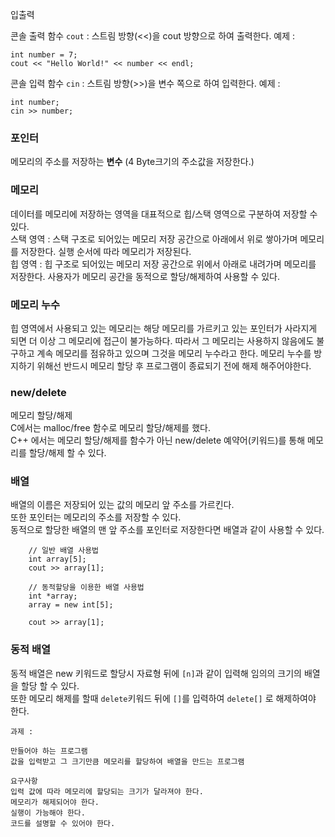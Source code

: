 입출력

콘솔 출력 함수
``cout``   : 스트림 방향(<<)을 cout 방향으로 하여 출력한다.
예제 : 
```
int number = 7;
cout << "Hello World!" << number << endl;
```

콘솔 입력 함수
``cin``    : 스트림 방향(>>)을 변수 쪽으로 하여 입력한다.
예제 : 
```
int number;
cin >> number;
```

### 포인터
메모리의 주소를 저장하는 **변수** (4 Byte크기의 주소값을 저장한다.)   

### 메모리   
데이터를 메모리에 저장하는 영역을 대표적으로 힙/스택 영역으로 구분하여 저장할 수 있다.   
스택 영역 : 스택 구조로 되어있는 메모리 저장 공간으로 아래에서 위로 쌓아가며 메모리를 저장한다. 실행 순서에 따라 메모리가 저장된다.   
힙 영역 : 힙 구조로 되어있는 메모리 저장 공간으로 위에서 아래로 내려가며 메모리를 저장한다. 사용자가 메모리 공간을 동적으로 할당/해제하여 사용할 수 있다.   


### 메모리 누수   
힙 영역에서 사용되고 있는 메모리는 해당 메모리를 가르키고 있는 포인터가 사라지게 되면 더 이상 그 메모리에 접근이 불가능하다. 따라서 그 메모리는 사용하지 않음에도 불구하고 계속 메모리를 점유하고 있으며 그것을 메모리 누수라고 한다. 메모리 누수를 방지하기 위해선 반드시 메모리 할당 후 프로그램이 종료되기 전에 해제 해주어야한다.    


### new/delete
메모리 할당/해제   
C에서는 malloc/free 함수로 메모리 할당/해제를 했다.   
C++ 에서는 메모리 할당/해제를 함수가 아닌 new/delete 예약어(키워드)를 통해 메모리를 할당/해제 할 수 있다.   


### 배열
배열의 이름은 저장되어 있는 값의 메모리 앞 주소를 가르킨다.   
또한 포인터는 메모리의 주소를 저장할 수 있다.   
동적으로 할당한 배열의 맨 앞 주소를 포인터로 저장한다면 배열과 같이 사용할 수 있다.   
```
    // 일반 배열 사용법
    int array[5];
    cout >> array[1];

    // 동적할당을 이용한 배열 사용법
    int *array;
    array = new int[5];

    cout >> array[1];
```

### 동적 배열
동적 배열은 new 키워드로 할당시 자료형 뒤에 ``[n]``과 같이 입력해 임의의 크기의 배열을 할당 할 수 있다.   
또한 메모리 해제를 할때 ``delete``키워드 뒤에 ``[]``를 입력하여 ``delete[]`` 로 해제하여야 한다.   



```
과제 :

만들어야 하는 프로그램
값을 입력받고 그 크기만큼 메모리를 할당하여 배열을 만드는 프로그램

요구사항
입력 값에 따라 메모리에 할당되는 크기가 달라져야 한다.
메모리가 해제되어야 한다.
실행이 가능해야 한다.
코드를 설명할 수 있어야 한다.

```